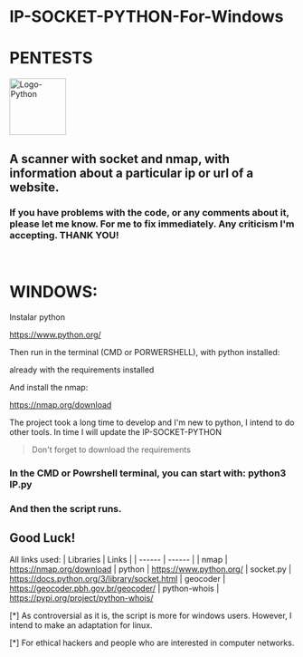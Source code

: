 # IP-SOCKET-PYTHON-For-Windows
# PENTESTS

<img alt="Logo-Python" src="https://media0.giphy.com/media/LMt9638dO8dftAjtco/giphy.gif?cid=ecf05e479ntgwlfd551yf12omuk8pvmssn7kdm1fs6qd327e&ep=v1_stickers_search&rid=giphy.gif&ct=s" width="100"></img>

## A scanner with socket and nmap, with information about a particular ip or url of a website.
### If you have problems with the code, or any comments about it, please let me know. For me to fix immediately. Any criticism I'm accepting. THANK YOU!

<br>

# WINDOWS:

Instalar python

https://www.python.org/

Then run in the terminal (CMD or PORWERSHELL), with python installed:

already with the requirements installed

And install the nmap:

https://nmap.org/download


The project took a long time to develop and I'm new to python, I intend to do other tools. In time I will update the IP-SOCKET-PYTHON


>Don't forget to download the requirements

### In the CMD or Powrshell terminal, you can start with: python3 IP.py

### And then the script runs.


Good Luck!
--------

All links used:
| Libraries |  Links |
| ------ | ------ |
| nmap |  https://nmap.org/download
| python |  https://www.python.org/ 
| socket.py | https://docs.python.org/3/library/socket.html
| geocoder |  https://geocoder.pbh.gov.br/geocoder/
| python-whois | https://pypi.org/project/python-whois/

[*] As controversial as it is, the script is more for windows users. However, I intend to make an adaptation for linux.

[*] For ethical hackers and people who are interested in computer networks.




